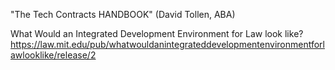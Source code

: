 
"The Tech Contracts HANDBOOK" (David Tollen, ABA)

What Would an Integrated Development Environment for Law look like?  https://law.mit.edu/pub/whatwouldanintegrateddevelopmentenvironmentforlawlooklike/release/2

